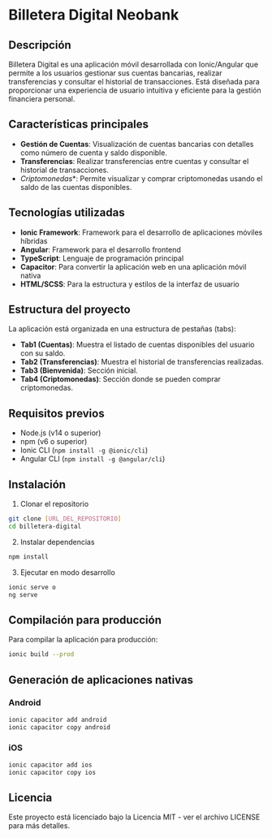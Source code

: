 # Billetera Digital Neobank

## Descripción
Billetera Digital es una aplicación móvil desarrollada con Ionic/Angular que permite a los usuarios gestionar sus cuentas bancarias, realizar transferencias y consultar el historial de transacciones. Está diseñada para proporcionar una experiencia de usuario intuitiva y eficiente para la gestión financiera personal.

## Características principales

- **Gestión de Cuentas**: Visualización de cuentas bancarias con detalles como número de cuenta y saldo disponible.
- **Transferencias**: Realizar transferencias entre cuentas y consultar el historial de transacciones.
- *Criptomonedas**: Permite visualizar y comprar criptomonedas usando el saldo de las cuentas disponibles.

## Tecnologías utilizadas

- **Ionic Framework**: Framework para el desarrollo de aplicaciones móviles híbridas
- **Angular**: Framework para el desarrollo frontend
- **TypeScript**: Lenguaje de programación principal
- **Capacitor**: Para convertir la aplicación web en una aplicación móvil nativa
- **HTML/SCSS**: Para la estructura y estilos de la interfaz de usuario

## Estructura del proyecto

La aplicación está organizada en una estructura de pestañas (tabs):

- **Tab1 (Cuentas)**: Muestra el listado de cuentas disponibles del usuario con su saldo.
- **Tab2 (Transferencias)**: Muestra el historial de transferencias realizadas.
- **Tab3 (Bienvenida)**: Sección inicial.
- **Tab4 (Criptomonedas)**: Sección donde se pueden comprar criptomonedas.

## Requisitos previos

- Node.js (v14 o superior)
- npm (v6 o superior)
- Ionic CLI (`npm install -g @ionic/cli`)
- Angular CLI (`npm install -g @angular/cli`)

## Instalación

1. Clonar el repositorio
```bash
git clone [URL_DEL_REPOSITORIO]
cd billetera-digital
```

2. Instalar dependencias
```bash
npm install
```

3. Ejecutar en modo desarrollo
```bash
ionic serve o 
ng serve
```

## Compilación para producción

Para compilar la aplicación para producción:

```bash
ionic build --prod
```

## Generación de aplicaciones nativas

### Android
```bash
ionic capacitor add android
ionic capacitor copy android
```

### iOS
```bash
ionic capacitor add ios
ionic capacitor copy ios
```

## Licencia

Este proyecto está licenciado bajo la Licencia MIT - ver el archivo LICENSE para más detalles.
